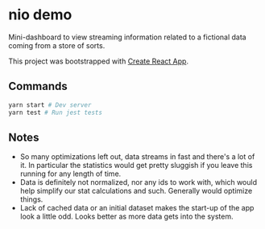 # nio demo

Mini-dashboard to view streaming information related to a fictional data coming from a store of sorts.

This project was bootstrapped with [Create React App](https://github.com/facebookincubator/create-react-app).

## Commands

```bash
yarn start # Dev server
yarn test # Run jest tests
```

## Notes

* So many optimizations left out, data streams in fast and there's a lot of it. In particular the statistics would get pretty sluggish if you leave this running for any length of time.
* Data is definitely not normalized, nor any ids to work with, which would help simplify our stat calculations and such. Generally would optimize things.
* Lack of cached data or an initial dataset makes the start-up of the app look a little odd. Looks better as more data gets into the system.
